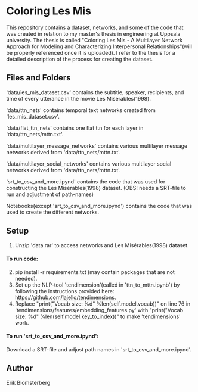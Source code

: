 # Coloring Les Mis
This repository contains a dataset, networks, and some of the code that was created in relation to my master's thesis in engineering at Uppsala university. The thesis is called "Coloring Les Mis - A Multilayer Network Approach for Modeling and Characterizing Interpersonal Relationships"(will be properly referenced once it is uploaded). I refer to the thesis for a detailed description of the process for creating the dataset.  

## Files and Folders
'data/les_mis_dataset.csv' contains the subtitle, speaker, recipients, and time of every utterance in the movie Les Misérables(1998).

'data/ttn_nets' contains temporal text networks created from 'les_mis_dataset.csv'.

'data/flat_ttn_nets' contains one flat ttn for each layer in 'data/ttn_nets/mttn.txt'.

'data/multilayer_message_networks' contains various multilayer message networks derived from 'data/ttn_nets/mttn.txt'.

'data/multilayer_social_networks' contains various multilayer social networks derived from 'data/ttn_nets/mttn.txt'.

'srt_to_csv_and_more.ipynd' contains the code that was used for constructing the Les Misérables(1998) dataset. (OBS! needs a SRT-file to run and adjustment of path-names)

Notebooks(except 'srt_to_csv_and_more.ipynd') contains the code that was used to create the different networks.

## Setup
1. Unzip 'data.rar' to access networks and Les Misérables(1998) dataset.
#### To run code:
2. pip install -r requirements.txt (may contain packages that are not needed).
3. Set up the NLP-tool 'tendimension'(called in 'ttn_to_mttn.ipynb') by following the instructions provided here: https://github.com/lajello/tendimensions.
4. Replace "print("Vocab size: %d" %len(self.model.vocab))" on line 76 in 'tendimensions/features/embedding_features.py' with "print("Vocab size: %d" %len(self.model.key_to_index))" to make 'tendimensions' work. 
#### To run 'srt_to_csv_and_more.ipynd':
Download a SRT-file and adjust path names in 'srt_to_csv_and_more.ipynd'.
## Author
Erik Blomsterberg
